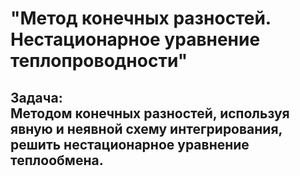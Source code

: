 <h1>"Метод конечных разностей. Нестационарное уравнение 
теплопроводности"</h1>
<h2>Задача:<br>
Методом конечных разностей, используя явную и неявной схему интегрирования, решить 
нестационарное уравнение теплообмена.
